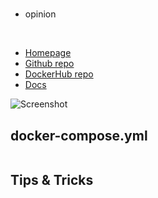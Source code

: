#

- opinion

<br>

- [Homepage]()
- [Github repo]()
- [DockerHub repo]()
- [Docs]()

![Screenshot]()


## docker-compose.yml
```yml

```


## Tips & Tricks
